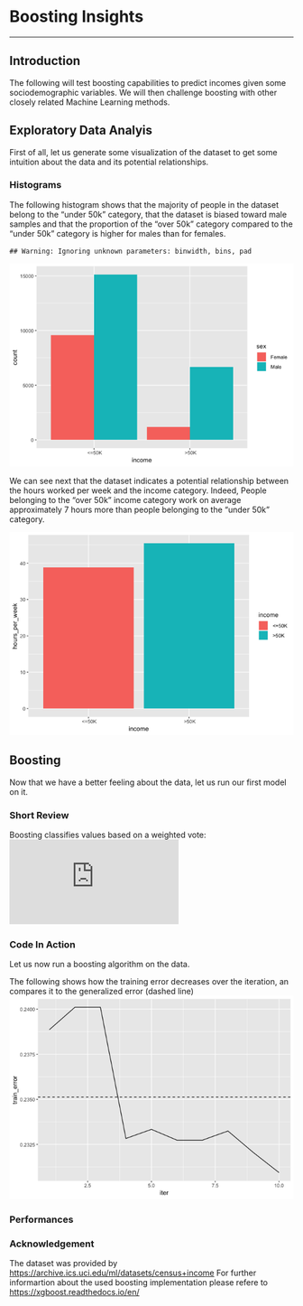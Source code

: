 Boosting Insights
================

-----

## Introduction

The following will test boosting capabilities to predict incomes given
some sociodemographic variables. We will then challenge boosting with
other closely related Machine Learning methods.

## Exploratory Data Analyis

First of all, let us generate some visualization of the dataset to get
some intuition about the data and its potential relationships.

### Histograms

The following histogram shows that the majority of people in the dataset
belong to the “under 50k” category, that the dataset is biased toward
male samples and that the proportion of the “over 50k” category compared
to the “under 50k” category is higher for males than for females.

    ## Warning: Ignoring unknown parameters: binwidth, bins, pad

![](test_files/figure-gfm/eda_1-1.png)<!-- -->

We can see next that the dataset indicates a potential relationship
between the hours worked per week and the income category. Indeed,
People belonging to the “over 50k” income category work on average
approximately 7 hours more than people belonging to the “under 50k”
category.

![](test_files/figure-gfm/eda_2-1.png)<!-- -->

## Boosting

Now that we have a better feeling about the data, let us run our first
model on it.

### Short Review

Boosting classifies values based on a weighted vote:
![H(x)=sign(\\sum\_{t=1}^T\\alpha\_th\_t(x))](https://latex.codecogs.com/png.latex?H%28x%29%3Dsign%28%5Csum_%7Bt%3D1%7D%5ET%5Calpha_th_t%28x%29%29
"H(x)=sign(\\sum_{t=1}^T\\alpha_th_t(x))")

### Code In Action

Let us now run a boosting algorithm on the data.

The following shows how the training error decreases over the iteration,
an compares it to the generalized error (dashed line)
![](test_files/figure-gfm/boosting_visualize-1.png)<!-- -->

### Performances

### Acknowledgement

The dataset was provided by
<https://archive.ics.uci.edu/ml/datasets/census+income> For further
informartion about the used boosting implementation please refere to
<https://xgboost.readthedocs.io/en/>
